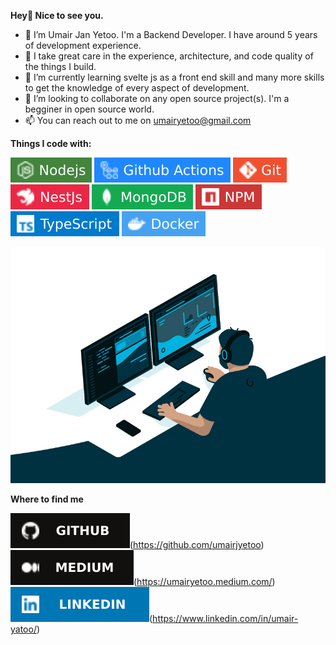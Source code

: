 
**Hey👋 Nice to see you.**
- 🧑 I’m Umair Jan Yetoo. I'm a Backend Developer. I have around 5 years of development experience. 
- 👀 I take great care in the experience, architecture, and code quality of the things I build.
- 🌱 I’m currently learning svelte js as a front end skill and many more skills to get the knowledge of every aspect of development.
- 💞️ I’m looking to collaborate on any open source project(s). I'm a begginer in open source world.
- 📫 You can reach out to me on umairyetoo@gmail.com


**Things I code with:**

![NodeJs](https://github.com/umairjyetoo/umairjyetoo/blob/main/NodeJs.svg) ![Github Actions](https://github.com/umairjyetoo/umairjyetoo/blob/main/Github%20Actions.svg) ![Git](https://github.com/umairjyetoo/umairjyetoo/blob/main/Git.svg) ![NestJs](https://github.com/umairjyetoo/umairjyetoo/blob/main/NestJs.svg) ![MongoDB](https://github.com/umairjyetoo/umairjyetoo/blob/main/MongoDb.svg) ![NPM](https://github.com/umairjyetoo/umairjyetoo/blob/main/Npm.svg) ![TypeScript](https://github.com/umairjyetoo/umairjyetoo/blob/main/Typescript.svg) ![Docker](https://github.com/umairjyetoo/umairjyetoo/blob/main/docker.svg)


![code.gif](https://github.com/umairjyetoo/umairjyetoo/blob/main/code.gif)


**Where to find me**

![Github](https://github.com/umairjyetoo/umairjyetoo/blob/main/GithubFind.svg)(https://github.com/umairjyetoo)  ![Medium](https://github.com/umairjyetoo/umairjyetoo/blob/main/Medium.svg)(https://umairyetoo.medium.com/) ![LinkedIn](https://github.com/umairjyetoo/umairjyetoo/blob/main/LinkedIn.svg)(https://www.linkedin.com/in/umair-yatoo/)
